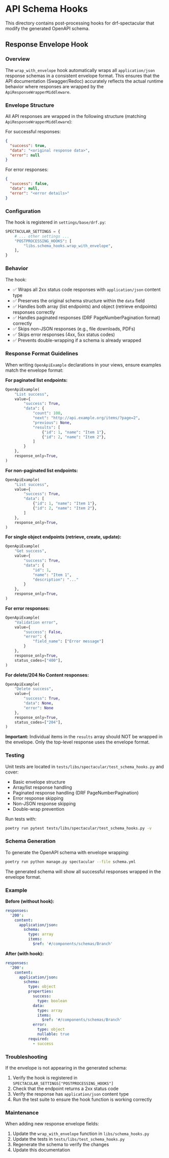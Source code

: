 # API Schema Hooks

This directory contains post-processing hooks for drf-spectacular that modify the generated OpenAPI schema.

## Response Envelope Hook

### Overview

The `wrap_with_envelope` hook automatically wraps all `application/json` response schemas in a consistent envelope format. This ensures that the API documentation (Swagger/Redoc) accurately reflects the actual runtime behavior where responses are wrapped by the `ApiResponseWrapperMiddleware`.

### Envelope Structure

All API responses are wrapped in the following structure (matching `ApiResponseWrapperMiddleware`):

For successful responses:

```json
{
  "success": true,
  "data": "<original response data>",
  "error": null
}
```

For error responses:

```json
{
  "success": false,
  "data": null,
  "error": "<error details>"
}
```

### Configuration

The hook is registered in `settings/base/drf.py`:

```python
SPECTACULAR_SETTINGS = {
    # ... other settings ...
    "POSTPROCESSING_HOOKS": [
        "libs.schema_hooks.wrap_with_envelope",
    ],
}
```

### Behavior

The hook:
- ✅ Wraps all 2xx status code responses with `application/json` content type
- ✅ Preserves the original schema structure within the `data` field
- ✅ Handles both array (list endpoints) and object (retrieve endpoints) responses correctly
- ✅ Handles paginated responses (DRF PageNumberPagination format) correctly
- ✅ Skips non-JSON responses (e.g., file downloads, PDFs)
- ✅ Skips error responses (4xx, 5xx status codes)
- ✅ Prevents double-wrapping if a schema is already wrapped

### Response Format Guidelines

When writing `OpenApiExample` declarations in your views, ensure examples match the envelope format:

**For paginated list endpoints:**
```python
OpenApiExample(
    "List success",
    value={
        "success": True,
        "data": {
            "count": 100,
            "next": "http://api.example.org/items/?page=2",
            "previous": None,
            "results": [
                {"id": 1, "name": "Item 1"},
                {"id": 2, "name": "Item 2"},
            ]
        }
    },
    response_only=True,
)
```

**For non-paginated list endpoints:**
```python
OpenApiExample(
    "List success",
    value={
        "success": True,
        "data": [
            {"id": 1, "name": "Item 1"},
            {"id": 2, "name": "Item 2"},
        ]
    },
    response_only=True,
)
```

**For single object endpoints (retrieve, create, update):**
```python
OpenApiExample(
    "Get success",
    value={
        "success": True,
        "data": {
            "id": 1,
            "name": "Item 1",
            "description": "..."
        }
    },
    response_only=True,
)
```

**For error responses:**
```python
OpenApiExample(
    "Validation error",
    value={
        "success": False,
        "error": {
            "field_name": ["Error message"]
        }
    },
    response_only=True,
    status_codes=["400"],
)
```

**For delete/204 No Content responses:**
```python
OpenApiExample(
    "Delete success",
    value={
        "success": True,
        "data": None,
        "error": None
    },
    response_only=True,
    status_codes=["204"],
)
```

**Important:** Individual items in the `results` array should NOT be wrapped in the envelope. Only the top-level response uses the envelope format.

### Testing

Unit tests are located in `tests/libs/spectacular/test_schema_hooks.py` and cover:
- Basic envelope structure
- Array/list response handling
- Paginated response handling (DRF PageNumberPagination)
- Error response skipping
- Non-JSON response skipping
- Double-wrap prevention

Run tests with:
```bash
poetry run pytest tests/libs/spectacular/test_schema_hooks.py -v
```

### Schema Generation

To generate the OpenAPI schema with envelope wrapping:

```bash
poetry run python manage.py spectacular --file schema.yml
```

The generated schema will show all successful responses wrapped in the envelope format.

### Example

**Before (without hook):**
```yaml
responses:
  '200':
    content:
      application/json:
        schema:
          type: array
          items:
            $ref: '#/components/schemas/Branch'
```

**After (with hook):**
```yaml
responses:
  '200':
    content:
      application/json:
        schema:
          type: object
          properties:
            success:
              type: boolean
            data:
              type: array
              items:
                $ref: '#/components/schemas/Branch'
            error:
              type: object
              nullable: true
          required:
            - success
```

### Troubleshooting

If the envelope is not appearing in the generated schema:

1. Verify the hook is registered in `SPECTACULAR_SETTINGS["POSTPROCESSING_HOOKS"]`
2. Check that the endpoint returns a 2xx status code
3. Verify the response has `application/json` content type
4. Run the test suite to ensure the hook function is working correctly

### Maintenance

When adding new response envelope fields:
1. Update the `wrap_with_envelope` function in `libs/schema_hooks.py`
2. Update the tests in `tests/libs/test_schema_hooks.py`
3. Regenerate the schema to verify the changes
4. Update this documentation
